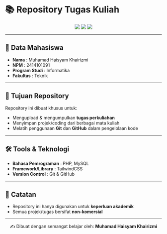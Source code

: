 # 📚 Repository Tugas Kuliah

<p align="center">
  <img src="https://img.shields.io/badge/NPM-2414101091-blue?style=for-the-badge" />
  <img src="https://img.shields.io/badge/Prodi-Informatika-white?style=for-the-badge" />
  <img src="https://img.shields.io/badge/Fakultas-Teknik-maroon?style=for-the-badge" />
</p>

---

## 👤 Data Mahasiswa

- **Nama** : Muhamad Haisyam Khairizmi
- **NPM** : 2414101091
- **Program Studi** : Informatika
- **Fakultas** : Teknik

---

## 🎯 Tujuan Repository

Repository ini dibuat khusus untuk:

- Mengupload & mengumpulkan **tugas perkuliahan**
- Menyimpan projek/coding dari berbagai mata kuliah
- Melatih penggunaan **Git** dan **GitHub** dalam pengelolaan kode

---

## 🛠️ Tools & Teknologi

- **Bahasa Pemrograman** : PHP, MySQL
- **Framework/Library** : TailwindCSS
- **Version Control** : Git & GitHub

---

## 📜 Catatan

- Repository ini hanya digunakan untuk **keperluan akademik**
- Semua projek/tugas bersifat **non-komersial**

---

<p align="center">
  ✍️ Dibuat dengan semangat belajar oleh: <b>Muhamad Haisyam Khairizmi</b>  
</p>

